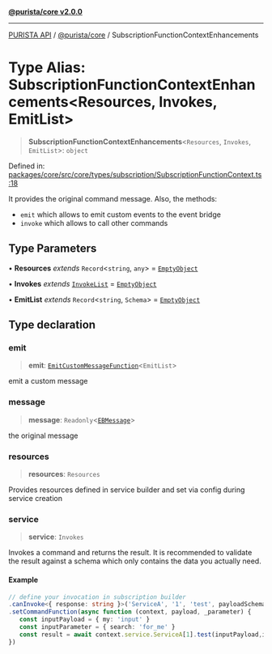 [**@purista/core v2.0.0**](../README.md)

***

[PURISTA API](../../../packages.md) / [@purista/core](../README.md) / SubscriptionFunctionContextEnhancements

# Type Alias: SubscriptionFunctionContextEnhancements\<Resources, Invokes, EmitList\>

> **SubscriptionFunctionContextEnhancements**\<`Resources`, `Invokes`, `EmitList`\>: `object`

Defined in: [packages/core/src/core/types/subscription/SubscriptionFunctionContext.ts:18](https://github.com/puristajs/purista/blob/master/packages/core/src/core/types/subscription/SubscriptionFunctionContext.ts#L18)

It provides the original command message.
Also, the methods:

- `emit` which allows to emit custom events to the event bridge
- `invoke` which allows to call other commands

## Type Parameters

• **Resources** *extends* `Record`\<`string`, `any`\> = [`EmptyObject`](EmptyObject.md)

• **Invokes** *extends* [`InvokeList`](InvokeList.md) = [`EmptyObject`](EmptyObject.md)

• **EmitList** *extends* `Record`\<`string`, `Schema`\> = [`EmptyObject`](EmptyObject.md)

## Type declaration

### emit

> **emit**: [`EmitCustomMessageFunction`](EmitCustomMessageFunction.md)\<`EmitList`\>

emit a custom message

### message

> **message**: `Readonly`\<[`EBMessage`](EBMessage.md)\>

the original message

### resources

> **resources**: `Resources`

Provides resources defined in service builder and set via config during service creation

### service

> **service**: `Invokes`

Invokes a command and returns the result.
It is recommended to validate the result against a schema which only contains the data you actually need.

#### Example

```typescript
// define your invocation in subscription builder
.canInvoke<{ response: string }>('ServiceA', '1', 'test', payloadSchema, parameterSchema)
.setCommandFunction(async function (context, payload, _parameter) {
   const inputPayload = { my: 'input' }
   const inputParameter = { search: 'for_me' }
   const result = await context.service.ServiceA[1].test(inputPayload,inputParameter)
})
```
